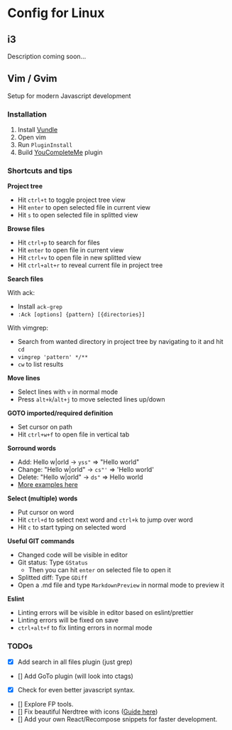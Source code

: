 # Config for Linux

## i3
Description coming soon...

## Vim / Gvim
Setup for modern Javascript development

### Installation
1. Install [Vundle](https://github.com/VundleVim/Vundle.vim)
2. Open vim
3. Run `PluginInstall`
4. Build [YouCompleteMe](https://github.com/Valloric/YouCompleteMe) plugin

### Shortcuts and tips

__Project tree__
- Hit `ctrl+t` to toggle project tree view
- Hit `enter` to open selected file in current view
- Hit `s` to open selected file in splitted view

__Browse files__
- Hit `ctrl+p` to search for files
- Hit `enter` to open file in current view
- Hit `ctrl+v` to open file in new splitted view
- Hit `ctrl+alt+r` to reveal current file in project tree

__Search files__

With ack:
- Install `ack-grep`
- `:Ack [options] {pattern} [{directories}]`

With vimgrep:
- Search from wanted directory in project tree by navigating to it and hit `cd`
- `vimgrep 'pattern' */**`
- `cw` to list results

__Move lines__
- Select lines with `v` in normal mode
- Press `alt+k`/`alt+j` to move selected lines up/down 

__GOTO imported/required definition__
- Set cursor on path
- Hit `ctrl+w+f` to open file in vertical tab

__Sorround words__
- Add: Hello w|orld -> `yss"` => "Hello world"
- Change: "Hello w|orld" -> `cs"'` => 'Hello world'
- Delete: "Hello w|orld" -> `ds"` => Hello world
- [More examples here](http://www.catonmat.net/blog/vim-plugins-surround-vim/)

__Select (multiple) words__
- Put cursor on word
- Hit `ctrl+d` to select next word and `ctrl+k` to jump over word
- Hit `c` to start typing on selected word

__Useful GIT commands__
- Changed code will be visible in editor
- Git status: Type `GStatus`
  - Then you can hit `enter` on selected file to open it
- Splitted diff: Type `GDiff`
- Open a .md file and type `MarkdownPreview` in normal mode to preview it 

__Eslint__
- Linting errors will be visible in editor based on eslint/prettier
- Linting errors will be fixed on save
- `ctrl+alt+f` to fix linting errors in normal mode

### TODOs
- [x] Add search in all files plugin (just grep)
- [] Add GoTo plugin (will look into ctags)
- [x] Check for even better javascript syntax.
- [] Explore FP tools.
- [] Fix beautiful Nerdtree with icons ([Guide here](https://github.com/ryanoasis/vim-devicons))
- [] Add your own React/Recompose snippets for faster development.
